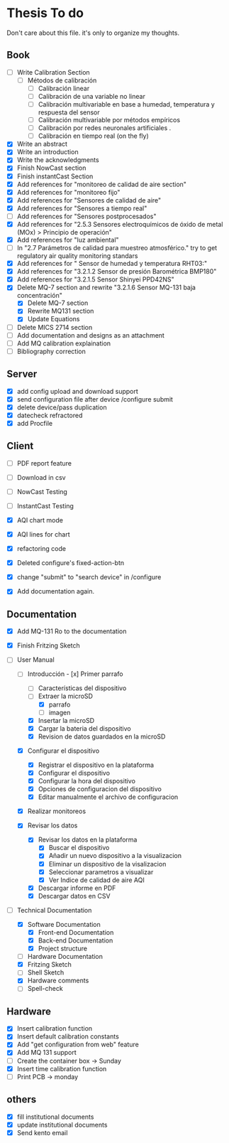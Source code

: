 # Thesis To do

Don't care about this file. it's only to organize my thoughts.

## Book
- [ ] Write Calibration Section
  - [ ] Métodos de calibración
  	- [ ] Calibración linear
  	- [ ] Calibración de una variable no linear
  	- [ ] Calibración multivariable en base a humedad, temperatura y respuesta del sensor
  	- [ ] Calibración multivariable por métodos empíricos
  	- [ ] Calibración por redes neuronales artificiales .  
  	- [ ] Calibración en tiempo real (on the fly)
- [x] Write an abstract
- [x] Write an introduction
- [x] Write the acknowledgments
- [x] Finish NowCast section
- [x] Finish instantCast Section
- [x] Add references for "monitoreo de calidad de aire section"
- [x] Add references for "monitoreo fijo"
- [x] Add references for "Sensores de calidad de aire"
- [x] Add references for "Sensores a tiempo real"
- [ ] Add references  for "Sensores postprocesados"
- [x] Add references for "2.5.3 Sensores electroquímicos de óxido de metal (MOx) > Principio de operación"
- [x] Add references for "luz ambiental"
- [ ] In "2.7 Parámetros de calidad para muestreo atmosférico." try to get regulatory air quality monitoring standars
- [x] Add references for " Sensor de humedad y temperatura RHT03:"
- [x] Add references for "3.2.1.2 Sensor de presión Barométrica BMP180"
- [x] Add references for "3.2.1.5 Sensor Shinyei PPD42NS"
- [x] Delete MQ-7 section and rewrite "3.2.1.6 Sensor MQ-131 baja concentración"
  - [x] Delete MQ-7 section
  - [x] Rewrite MQ131 section
  - [x] Update Equations
- [ ] Delete MICS 2714 section
- [ ] Add documentation and designs as an attachment
- [ ] Add MQ calibration explaination
- [ ] Bibliography correction

## Server
- [x] add config upload and download support
- [x] send configuration file after device /configure submit
- [x] delete device/pass duplication
- [x] datecheck refractored
- [x] add Procfile

## Client

- [ ] PDF report feature
- [ ] Download in csv
- [ ] NowCast Testing
- [ ] InstantCast Testing
- [x] AQI chart mode
- [x] AQI lines for chart
- [x] refactoring code
- [x] Deleted configure's fixed-action-btn
- [x] change "submit" to "search device" in /configure
- [x] Add documentation again.


## Documentation

- [x] Add MQ-131 Ro to the documentation
- [x] Finish Fritzing Sketch

- [ ] User Manual
	- [ ] Introducción
			- [x] Primer parrafo
		- [ ] Características del dispositivo
		- [ ] Extraer la microSD
			- [x] parrafo
			- [ ] imagen
		- [x] Insertar la microSD
		- [x] Cargar la bateria del dispositivo
		- [x] Revision de datos guardados en la microSD
	- [x] Configurar el dispositivo
		- [x] Registrar el dispositivo en la plataforma
		- [x] Configurar el dispositivo
		- [x] Configurar la hora del dispositivo
		- [x] Opciones de configuracion del dispositivo
		- [x] Editar manualmente el archivo de configuracion

	- [x] Realizar monitoreos

	- [x] Revisar los datos
		- [x] Revisar los datos en la plataforma
			- [x] Buscar el dispositivo
			- [x] Añadir un nuevo dispositivo a la visualizacion
			- [x] Eliminar un dispositivo de la visalizacion
			- [x] Seleccionar parametros a visualizar
			- [x] Ver Indice de calidad de aire AQI
		- [x] Descargar informe en PDF
		- [x] Descargar datos en CSV

- [ ] Technical Documentation
	- [x] Software Documentation
		- [x] Front-end Documentation
		- [x] Back-end Documentation
		- [x] Project structure
	- [ ] Hardware Documentation
	 - [x] Fritzing Sketch
	 - [ ] Shell Sketch
	 - [x] Hardware comments
	- [ ] Spell-check

## Hardware

- [x] Insert calibration function
- [x] Insert default calibration constants
- [x] Add "get configuration from web" feature
- [x] Add MQ 131 support
- [ ] Create the container box -> Sunday
- [x] Insert time calibration function
- [ ] Print PCB -> monday

## others

- [x] fill institutional documents
- [x] update institutional documents
- [x] Send kento email
